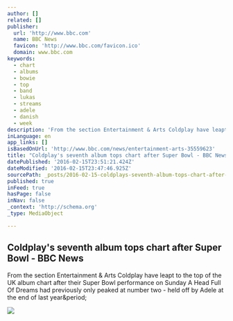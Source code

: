```yaml
---
author: []
related: []
publisher:
  url: 'http://www.bbc.com'
  name: BBC News
  favicon: 'http://www.bbc.com/favicon.ico'
  domain: www.bbc.com
keywords:
  - chart
  - albums
  - bowie
  - top
  - band
  - lukas
  - streams
  - adele
  - danish
  - week
description: 'From the section Entertainment & Arts Coldplay have leapt to the top of the UK album chart after their Super Bowl performance on Sunday A Head Full Of Dreams had previously only peaked at number two - held off by Adele at the end of last year.'
inLanguage: en
app_links: []
isBasedOnUrl: 'http://www.bbc.com/news/entertainment-arts-35559623'
title: "Coldplay's seventh album tops chart after Super Bowl - BBC News"
datePublished: '2016-02-15T23:51:21.424Z'
dateModified: '2016-02-15T23:47:46.925Z'
sourcePath: _posts/2016-02-15-coldplays-seventh-album-tops-chart-after-super-bowl-bbc-n.md
published: true
inFeed: true
hasPage: false
inNav: false
_context: 'http://schema.org'
_type: MediaObject

---
```

<article style=""><h1>Coldplay's seventh album tops chart after Super Bowl - BBC News</h1><p>From the section Entertainment &amp; Arts Coldplay have leapt to the top of the UK album chart after their Super Bowl performance on Sunday A Head Full Of Dreams had previously only peaked at number two - held off by Adele at the end of last year&amp;period;</p><img src="http://ichef-1.bbci.co.uk/news/1024/cpsprodpb/0522/production/_88241310_coldplaychris.jpg" /></article>